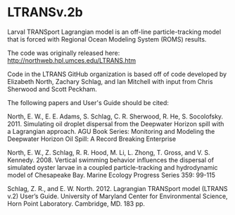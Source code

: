 # LTRANSv.2b
Larval TRANSport Lagrangian model is an off-line particle-tracking model that is forced with Regional Ocean Modeling System (ROMS) results.

The code was originally released here:
http://northweb.hpl.umces.edu/LTRANS.htm

Code in the LTRANS GitHub organization is based off of code developed by Elizabeth North, Zachary Schlag, and Ian Mitchell with input from Chris Sherwood and Scott Peckham.  

The following papers and User's Guide should be cited:

North, E. W., E. E. Adams, S. Schlag, C. R. Sherwood, R. He, S. Socolofsky. 2011. Simulating oil droplet dispersal from the Deepwater Horizon spill with a Lagrangian approach. AGU Book Series: Monitoring and Modeling the Deepwater Horizon Oil Spill: A Record Breaking Enterprise 

North, E. W., Z. Schlag, R. R. Hood, M. Li, L. Zhong, T. Gross, and V. S. Kennedy. 2008. Vertical swimming behavior influences the dispersal of simulated oyster larvae in a coupled particle-tracking and hydrodynamic model of Chesapeake Bay. Marine Ecology Progress Series 359: 99-115 

Schlag, Z. R., and E. W. North. 2012. Lagrangian TRANSport model (LTRANS v.2) User’s Guide. University of Maryland Center for Environmental Science, Horn Point Laboratory. Cambridge, MD. 183 pp. 
